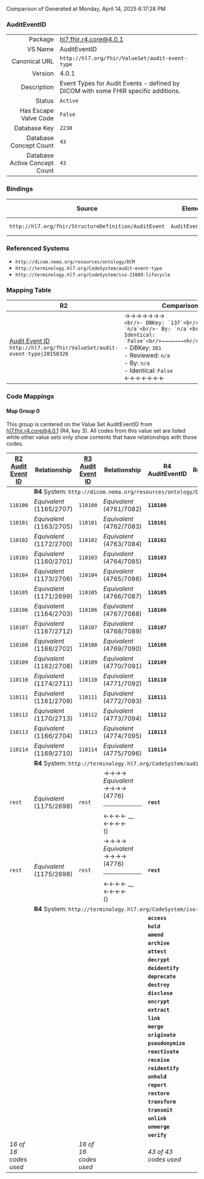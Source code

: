 Comparison of 
Generated at Monday, April 14, 2025 6:17:28 PM

### AuditEventID

|      |     |
| ---: | --- |
| Package | hl7.fhir.r4.core@4.0.1 |
| VS Name | AuditEventID |
| Canonical URL | `http://hl7.org/fhir/ValueSet/audit-event-type` |
| Version | 4.0.1 |
| Description | Event Types for Audit Events - defined by DICOM with some FHIR specific additions. |
| Status | `Active` |
| Has Escape Valve Code | `False` |
| Database Key | `2230` |
| Database Concept Count | `43` |
| Database Active Concept Count | `43` |
### Bindings

| Source | Element | Binding | Strength | Element Short |
| ------ | ------- | ------- | -------- | ------------- |
| `http://hl7.org/fhir/StructureDefinition/AuditEvent` | `AuditEvent.type` | `http://hl7.org/fhir/ValueSet/audit-event-type` | `Extensible` | Type/identifier of event |

### Referenced Systems

* `http://dicom.nema.org/resources/ontology/DCM`
* `http://terminology.hl7.org/CodeSystem/audit-event-type`
* `http://terminology.hl7.org/CodeSystem/iso-21089-lifecycle`
### Mapping Table

| R2 | Comparison | R3 | Comparison | R4 | Comparison | R4B | Comparison | R5
| --- | --- | --- | --- | --- | --- | --- | --- | ---
| [Audit Event ID](/docs/R2/ValueSets/AuditEventID.md)<br/> `http://hl7.org/fhir/ValueSet/audit-event-type\|20150326` | →→→→→→→<br/>``<br/>- DBKey: `137`<br/>- Reviewed: `n/a`<br/>- By: `n/a`<br/>- Identical: `False`<br/>→→→→→→→<hr/>←←←←←←←<br/>``<br/>- DBKey: `301`<br/>- Reviewed: `n/a`<br/>- By: `n/a`<br/>- Identical: `False`<br/>←←←←←←←| [Audit Event ID](/docs/R3/ValueSets/AuditEventID.md)<br/> `http://hl7.org/fhir/ValueSet/audit-event-type\|20150326` | →→→→→→→<br/>``<br/>- DBKey: `504`<br/>- Reviewed: `n/a`<br/>- By: `n/a`<br/>- Identical: `False`<br/>→→→→→→→<hr/>←←←←←←←<br/>``<br/>- DBKey: `725`<br/>- Reviewed: `n/a`<br/>- By: `n/a`<br/>- Identical: `False`<br/>←←←←←←←| [AuditEventID](/docs/R4/ValueSets/AuditEventID.md)<br/> `http://hl7.org/fhir/ValueSet/audit-event-type\|4.0.1` | <br/>*no map*<br/><hr/><br/>*no map*<br/>| | | | 
### Code Mappings


#### Map Group 0

This group is centered on the Value Set AuditEventID from hl7.fhir.r4.core@4.0.1 (R4, key 3).
All codes from this value set are listed while other value sets only show contents that have relationships with those codes.

| [R2 Audit Event ID](/docs/R2/ValueSets/AuditEventID.md)| Relationship | [R3 Audit Event ID](/docs/R3/ValueSets/AuditEventID.md)| Relationship | R4 AuditEventID| Relationship | *No Map* | Relationship | *No Map* 
| --- | --- | --- | --- | --- | --- | --- | --- | ---
| <td colspan="8">**R4** System: `http://dicom.nema.org/resources/ontology/DCM`
| `110100`| _Equivalent_ <br/>(1165/2707)| `110100`| _Equivalent_ <br/>(4761/7082)| **`110100`**| | | | | 
| `110101`| _Equivalent_ <br/>(1163/2705)| `110101`| _Equivalent_ <br/>(4762/7083)| **`110101`**| | | | | 
| `110102`| _Equivalent_ <br/>(1172/2700)| `110102`| _Equivalent_ <br/>(4763/7084)| **`110102`**| | | | | 
| `110103`| _Equivalent_ <br/>(1160/2701)| `110103`| _Equivalent_ <br/>(4764/7085)| **`110103`**| | | | | 
| `110104`| _Equivalent_ <br/>(1173/2706)| `110104`| _Equivalent_ <br/>(4765/7086)| **`110104`**| | | | | 
| `110105`| _Equivalent_ <br/>(1171/2699)| `110105`| _Equivalent_ <br/>(4766/7087)| **`110105`**| | | | | 
| `110106`| _Equivalent_ <br/>(1164/2703)| `110106`| _Equivalent_ <br/>(4767/7088)| **`110106`**| | | | | 
| `110107`| _Equivalent_ <br/>(1167/2712)| `110107`| _Equivalent_ <br/>(4768/7089)| **`110107`**| | | | | 
| `110108`| _Equivalent_ <br/>(1168/2702)| `110108`| _Equivalent_ <br/>(4769/7090)| **`110108`**| | | | | 
| `110109`| _Equivalent_ <br/>(1162/2708)| `110109`| _Equivalent_ <br/>(4770/7091)| **`110109`**| | | | | 
| `110110`| _Equivalent_ <br/>(1174/2711)| `110110`| _Equivalent_ <br/>(4771/7092)| **`110110`**| | | | | 
| `110111`| _Equivalent_ <br/>(1161/2709)| `110111`| _Equivalent_ <br/>(4772/7093)| **`110111`**| | | | | 
| `110112`| _Equivalent_ <br/>(1170/2713)| `110112`| _Equivalent_ <br/>(4773/7094)| **`110112`**| | | | | 
| `110113`| _Equivalent_ <br/>(1166/2704)| `110113`| _Equivalent_ <br/>(4774/7095)| **`110113`**| | | | | 
| `110114`| _Equivalent_ <br/>(1169/2710)| `110114`| _Equivalent_ <br/>(4775/7096)| **`110114`**| | | | | 
| <td colspan="8">**R4** System: `http://terminology.hl7.org/CodeSystem/audit-event-type`
| `rest`| _Equivalent_ <br/>(1175/2698)| `rest`| →→→→ _Equivalent_ →→→→ <br/>(4776)<hr/>←←←← __ ←←←← <br/>() | **`rest`**| | | | | 
| `rest`| _Equivalent_ <br/>(1175/2698)| `rest`| →→→→ _Equivalent_ →→→→ <br/>(4776)<hr/>←←←← __ ←←←← <br/>() | **`rest`**| | | | | 
| <td colspan="8">**R4** System: `http://terminology.hl7.org/CodeSystem/iso-21089-lifecycle`
| | | | | **`access`**| | | | | 
| | | | | **`hold`**| | | | | 
| | | | | **`amend`**| | | | | 
| | | | | **`archive`**| | | | | 
| | | | | **`attest`**| | | | | 
| | | | | **`decrypt`**| | | | | 
| | | | | **`deidentify`**| | | | | 
| | | | | **`deprecate`**| | | | | 
| | | | | **`destroy`**| | | | | 
| | | | | **`disclose`**| | | | | 
| | | | | **`encrypt`**| | | | | 
| | | | | **`extract`**| | | | | 
| | | | | **`link`**| | | | | 
| | | | | **`merge`**| | | | | 
| | | | | **`originate`**| | | | | 
| | | | | **`pseudonymize`**| | | | | 
| | | | | **`reactivate`**| | | | | 
| | | | | **`receive`**| | | | | 
| | | | | **`reidentify`**| | | | | 
| | | | | **`unhold`**| | | | | 
| | | | | **`report`**| | | | | 
| | | | | **`restore`**| | | | | 
| | | | | **`transform`**| | | | | 
| | | | | **`transmit`**| | | | | 
| | | | | **`unlink`**| | | | | 
| | | | | **`unmerge`**| | | | | 
| | | | | **`verify`**| | | | | 
| *16 of 16 codes used* | | *16 of 16 codes used* | | *43 of 43 codes used* | | | | 

